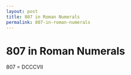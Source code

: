 ```yaml
---
layout: post
title: 807 in Roman Numerals
permalink: 807-in-roman-numerals
---
```


# 807 in Roman Numerals

807 = DCCCVII
